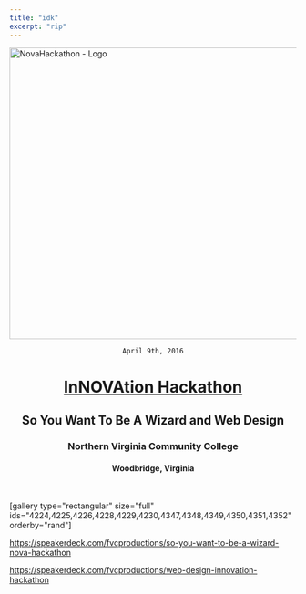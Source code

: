 ```yaml
---
title: "idk"
excerpt: "rip"
---
```


<img class="aligncenter size-full wp-image-3947" src="https://fvcproductions.files.wordpress.com/2015/11/novahackathon.png" alt="NovaHackathon - Logo" width="512" height="512" />

<div style="text-align: center;">

<code>April 9th, 2016</code>
<h1><a title="InNOVAtion Hackathon" href="http://novahackathon.org" target="_blank">InNOVAtion Hackathon</a></h1>
<h2><strong>So You Want To Be A Wizard</strong> and <strong>Web Design</strong></h2>
<h3>Northern Virginia Community College</h3>
<h4>Woodbridge, Virginia</h4>

</div>

&nbsp;

[gallery type="rectangular" size="full" ids="4224,4225,4226,4228,4229,4230,4347,4348,4349,4350,4351,4352" orderby="rand"]

https://speakerdeck.com/fvcproductions/so-you-want-to-be-a-wizard-nova-hackathon

https://speakerdeck.com/fvcproductions/web-design-innovation-hackathon